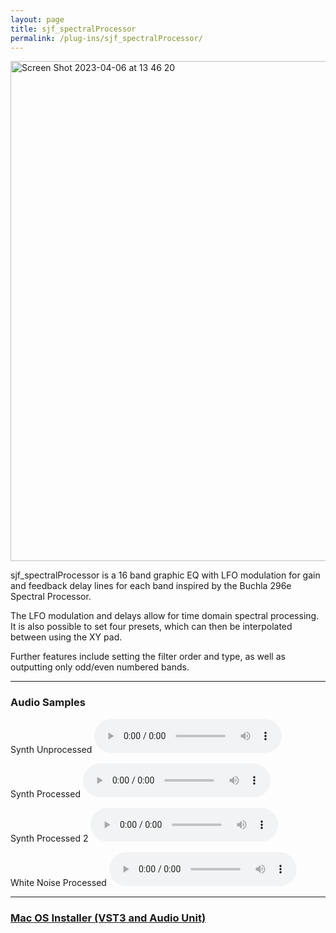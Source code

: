 ```yaml
---
layout: page
title: sjf_spectralProcessor
permalink: /plug-ins/sjf_spectralProcessor/
---
```


<img width="800" alt="Screen Shot 2023-04-06 at 13 46 20" src="https://user-images.githubusercontent.com/12850558/230382693-e42f22fa-82cd-414d-ad8a-54456e62c52c.png">


sjf_spectralProcessor is a 16 band graphic EQ with LFO modulation for gain and feedback delay lines for each band inspired by the Buchla 296e Spectral Processor.

The LFO modulation and delays allow for time domain spectral processing.
It is also possible to set four presets, which can then be interpolated between using the XY pad.

Further features include setting the filter order and type, as well as outputting only odd/even numbered bands.

---


### Audio Samples
Synth Unprocessed
<audio controls>
<source src="/synthUnProcessed.mp3" type="audio/mp3">
</audio>

Synth Processed
<audio controls>
<source src="/MP3s/synthProcessed.mp3" type="audio/mp3">
</audio>

Synth Processed 2
<audio controls>
<source src="/MP3s/synthSpectral2.mp3" type="audio/mp3">
</audio>

White Noise Processed
<audio controls>
<source src="/MP3s/whiteNoiseProcessed.mp3" type="audio/mp3">
</audio>

---


### [Mac OS Installer (VST3 and Audio Unit)](https://drive.google.com/file/d/1VB4b4DgNfR-8-mVQAgCkXsC2QYePTmHK/view?usp=sharing)
